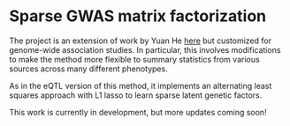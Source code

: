 # Sparse GWAS matrix factorization

The project is an extension of work by Yuan He [here](https://github.com/heyuan7676/ts_eQTLs) but customized for genome-wide association studies. In particular, this involves modifications to make the method more flexible to summary statistics from various sources across many different phenotypes.

As in the eQTL version of this method, it implements an alternating least squares approach with L1 lasso to learn sparse latent genetic factors.

This work is currently in development, but more updates coming soon!

